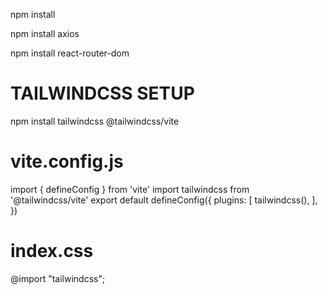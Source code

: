 
npm install 

npm install axios

npm install react-router-dom 

# TAILWINDCSS SETUP 

npm install tailwindcss @tailwindcss/vite

# vite.config.js
import { defineConfig } from 'vite'
import tailwindcss from '@tailwindcss/vite'
export default defineConfig({
  plugins: [
    tailwindcss(),
  ],
})

# index.css
@import "tailwindcss";